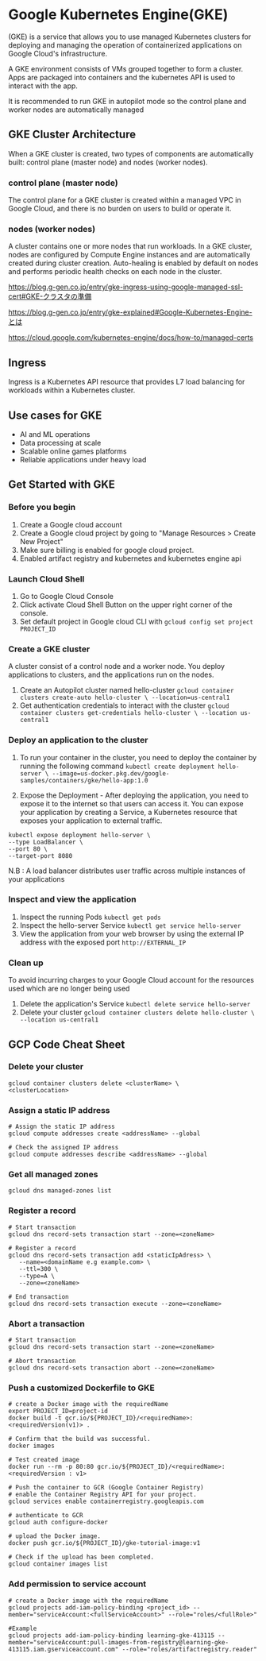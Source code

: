 # Google Kubernetes Engine(GKE)
(GKE) is a service that allows you to use managed Kubernetes clusters for deploying and managing the operation of containerized applications on Google Cloud's infrastructure.

A GKE environment consists of VMs grouped together to form a cluster. Apps are packaged into containers and the kubernetes API is used to interact with the app.

It is recommended to run GKE in autopilot mode so the control plane and worker nodes are automatically managed

## GKE Cluster Architecture
When a GKE cluster is created, two types of components are automatically built: control plane (master node) and nodes (worker nodes).

### control plane (master node)
The control plane for a GKE cluster is created within a managed VPC in Google Cloud, and there is no burden on users to build or operate it.

### nodes (worker nodes)
A cluster contains one or more nodes that run workloads.
In a GKE cluster, nodes are configured by Compute Engine instances and are automatically created during cluster creation.
Auto-healing is enabled by default on nodes and performs periodic health checks on each node in the cluster.

https://blog.g-gen.co.jp/entry/gke-ingress-using-google-managed-ssl-cert#GKE-クラスタの準備

https://blog.g-gen.co.jp/entry/gke-explained#Google-Kubernetes-Engine-とは

https://cloud.google.com/kubernetes-engine/docs/how-to/managed-certs

## Ingress
Ingress is a Kubernetes API resource that provides L7 load balancing for workloads within a Kubernetes cluster.

## Use cases for GKE
- AI and ML operations
- Data processing at scale
- Scalable online games platforms
- Reliable applications under heavy load

## Get Started with GKE
### Before you begin
1) Create a Google cloud account
2) Create a Google cloud project by going to "Manage Resources > Create New Project"
3) Make sure billing is enabled for google cloud project.
4) Enabled artifact registry and kubernetes and kubernetes engine api

### Launch Cloud Shell
1) Go to Google Cloud Console
2) Click activate Cloud Shell Button on the upper right corner of the console.
3) Set default project in Google cloud CLI with ```gcloud config set project PROJECT_ID```

### Create a GKE cluster
A cluster consist of a control node and a worker node. You deploy applications to clusters, and the applications run on the nodes.

1) Create an Autopilot cluster named hello-cluster  ```gcloud container clusters create-auto hello-cluster \
    --location=us-central1```
2) Get authentication credentials to interact with the cluster ``` gcloud container clusters get-credentials hello-cluster \
    --location us-central1 ```

### Deploy an application to the cluster
1) To run your container in the cluster, you need to deploy the container by running the following command ``` kubectl create deployment hello-server \
    --image=us-docker.pkg.dev/google-samples/containers/gke/hello-app:1.0 ```

2) Expose the Deployment - After deploying the application, you need to expose it to the internet so that users can access it.
You can expose your application by creating a Service, a Kubernetes resource that exposes your application to external traffic.

```
kubectl expose deployment hello-server \
--type LoadBalancer \
--port 80 \
--target-port 8080
```

N.B : A load balancer distributes user traffic across multiple instances of your applications

### Inspect and view the application
1) Inspect the running Pods ``` kubectl get pods ```
2) Inspect the hello-server Service ``` kubectl get service hello-server ```
3) View the application from your web browser by using the external IP address with the exposed port ``` http://EXTERNAL_IP ```

### Clean up
To avoid incurring charges to your Google Cloud account for the resources used which are no longer being used
1) Delete the application's Service ``` kubectl delete service hello-server ```
2) Delete your cluster ``` gcloud container clusters delete hello-cluster \
    --location us-central1 ```

## GCP Code Cheat Sheet
### Delete your cluster 
``` 
gcloud container clusters delete <clusterName> \
<clusterLocation>
```

### Assign a static IP address 
```
# Assign the static IP address
gcloud compute addresses create <addressName> --global

# Check the assigned IP address
gcloud compute addresses describe <addressName> --global
```

### Get all managed zones 
```
gcloud dns managed-zones list
```

### Register a record
```
# Start transaction
gcloud dns record-sets transaction start --zone=<zoneName>

# Register a record
gcloud dns record-sets transaction add <staticIpAdress> \
   --name=<domainName e.g example.com> \
   --ttl=300 \
   --type=A \
   --zone=<zoneName>

# End transaction
gcloud dns record-sets transaction execute --zone=<zoneName>
```

### Abort a transaction
```
# Start transaction
gcloud dns record-sets transaction start --zone=<zoneName>

# Abort transaction
gcloud dns record-sets transaction abort --zone=<zoneName>
```

### Push a customized Dockerfile to GKE
```
# create a Docker image with the requiredName
export PROJECT_ID=project-id
docker build -t gcr.io/${PROJECT_ID}/<requiredName>:<requiredVersion(v1)> .

# Confirm that the build was successful.
docker images

# Test created image
docker run --rm -p 80:80 gcr.io/${PROJECT_ID}/<requiredName>:<requiredVersion : v1>

# Push the container to GCR (Google Container Registry)
# enable the Container Registry API for your project.
gcloud services enable containerregistry.googleapis.com

# authenticate to GCR
gcloud auth configure-docker

# upload the Docker image.
docker push gcr.io/${PROJECT_ID}/gke-tutorial-image:v1

# Check if the upload has been completed.
gcloud container images list
```

### Add permission to service account
```
# create a Docker image with the requiredName
gcloud projects add-iam-policy-binding <project_id> --member="serviceAccount:<fullServiceAccount>" --role="roles/<fullRole>"

#Example
gcloud projects add-iam-policy-binding learning-gke-413115 --member="serviceAccount:pull-images-from-registry@learning-gke-413115.iam.gserviceaccount.com" --role="roles/artifactregistry.reader"
```


